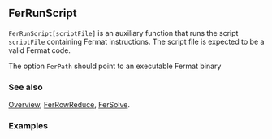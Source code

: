 ## FerRunScript

`FerRunScript[scriptFile]` is an auxiliary function that runs the script `scriptFile` containing Fermat instructions. The script file is expected to be a valid Fermat code.

The option `FerPath` should point to an executable Fermat binary

### See also

[Overview](Extra/FeynHelpers.md), [FerRowReduce](FerRowReduce.md), [FerSolve](FerSolve.md).

### Examples